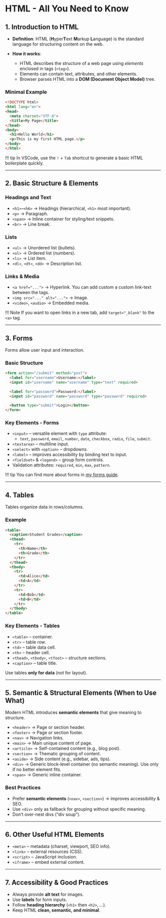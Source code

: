 # HTML - All You Need to Know

## 1. Introduction to HTML

- **Definition**: HTML (**H**yper**T**ext **M**arkup **L**anguage) is the standard language for structuring content on the web.
- **How it works**:

    - HTML describes the structure of a web page using *elements* enclosed in tags (`<tag>`).
    - Elements can contain text, attributes, and other elements.
    - Browser parses HTML into a **DOM (Document Object Model)** tree.

### Minimal Example

```html
<!DOCTYPE html>
<html lang="en">
<head>
  <meta charset="UTF-8">
  <title>My Page</title>
</head>
<body>
  <h1>Hello World</h1>
  <p>This is my first HTML page.</p>
</body>
</html>
```

!!! tip
    In VSCode, use the `!` + `Tab` shortcut to generate a basic HTML boilerplate quickly.

---

## 2. Basic Structure & Elements

### Headings and Text

- `<h1>`–`<h6>` -> Headings (hierarchical, `<h1>` most important).
- `<p>` -> Paragraph.
- `<span>` -> Inline container for styling/text snippets.
- `<br>` -> Line break.

### Lists

- `<ul>` -> Unordered list (bullets).
- `<ol>` -> Ordered list (numbers).
- `<li>` -> List item.
- `<dl>`, `<dt>`, `<dd>` -> Description list.

### Links & Media

- `<a href="...">` -> Hyperlink.
    You can add custom a custom link-text between the tags.
- `<img src="..." alt="...">` -> Image.
- `<video>`, `<audio>` -> Embedded media.

!!! Note
    If you want to open links in a new tab, add `target="_blank"` to the `<a>` tag.

---

## 3. Forms

Forms allow user input and interaction.

### Basic Structure

```html
<form action="/submit" method="post">
  <label for="username">Username:</label>
  <input id="username" name="username" type="text" required>
  
  <label for="password">Password:</label>
  <input id="password" name="password" type="password" required>
  
  <button type="submit">Login</button>
</form>
```

### Key Elements - Forms

- `<input>` – versatile element with `type` attribute:
    - `text`, `password`, `email`, `number`, `date`, `checkbox`, `radio`, `file`, `submit`.
- `<textarea>` – multiline input.
- `<select>` with `<option>` – dropdowns.
- `<label>` – improves accessibility by binding text to input.
- `<fieldset>` & `<legend>` – group form controls.
- Validation attributes: `required`, `min`, `max`, `pattern`.

!!! tip
    You can find more about forms in [my forms guide](./html-forms.md).

---

## 4. Tables

Tables organize data in rows/columns.

### Example

```html
<table>
  <caption>Student Grades</caption>
  <thead>
    <tr>
      <th>Name</th>
      <th>Grade</th>
    </tr>
  </thead>
  <tbody>
    <tr>
      <td>Alice</td>
      <td>A</td>
    </tr>
    <tr>
      <td>Bob</td>
      <td>B</td>
    </tr>
  </tbody>
</table>
```

### Key Elements - Tables

- `<table>` – container.
- `<tr>` – table row.
- `<td>` – table data cell.
- `<th>` – header cell.
- `<thead>`, `<tbody>`, `<tfoot>` – structure sections.
- `<caption>` – table title.

Use tables **only for data** (not for layout).

---

## 5. Semantic & Structural Elements (When to Use What)

Modern HTML introduces **semantic elements** that give meaning to structure.

- `<header>` -> Page or section header.
- `<footer>` -> Page or section footer.
- `<nav>` -> Navigation links.
- `<main>` -> Main unique content of page.
- `<article>` -> Self-contained content (e.g., blog post).
- `<section>` -> Thematic grouping of content.
- `<aside>` -> Side content (e.g., sidebar, ads, tips).
- `<div>` -> Generic block-level container (no semantic meaning). Use only if no better element fits.
- `<span>` -> Generic inline container.

### Best Practices

- Prefer **semantic elements** (`<nav>`, `<section>`) -> improves accessibility & SEO.
- Use `<div>` only as fallback for grouping without specific meaning.
- Don’t over-nest divs (“div soup”).

---

## 6. Other Useful HTML Elements

- `<meta>` – metadata (charset, viewport, SEO info).
- `<link>` – external resources (CSS).
- `<script>` – JavaScript inclusion.
- `<iframe>` – embed external content.

---

## 7. Accessibility & Good Practices

- Always provide **alt text** for images.
- Use **labels** for form inputs.
- Follow **heading hierarchy** (`<h1>` then `<h2>`, …).
- Keep HTML **clean, semantic, and minimal**.